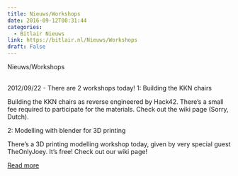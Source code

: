 ```yaml
---
title: Nieuws/Workshops
date: 2016-09-12T00:31:44
categories:
  - Bitlair Nieuws
link: https://bitlair.nl/Nieuws/Workshops
draft: False
---
```


<div class="mw-content-ltr mw-parser-output" dir="ltr" lang="en"><p><a class="mw-selflink selflink">Nieuws/Workshops</a>
</p></div><div class="mw-content-ltr mw-parser-output" dir="ltr" lang="en"><p><br />
2012/09/22 - There are 2 workshops today!
1: Building the KKN chairs
</p><p>Building the KKN chairs as reverse engineered by Hack42. There’s a small fee required to participate for the materials. Check out the wiki page (Sorry, Dutch).
</p><p>2: Modelling with blender for 3D printing
</p><p>There’s a 3D printing modelling workshop today, given by very special guest TheOnlyJoey.  It’s free! Check out our wiki page!
</p></div>

[Read more](https://bitlair.nl/Nieuws/Workshops)